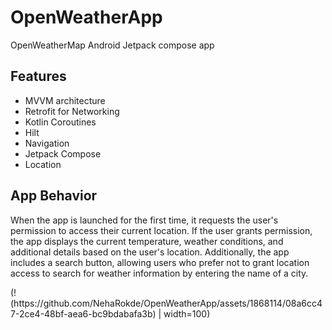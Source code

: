<h1>OpenWeatherApp</h1>

<p>OpenWeatherMap Android Jetpack compose app</p>

<h2>Features</h2>

<ul>
  <li>MVVM architecture</li>
  <li>Retrofit for Networking</li>
  <li>Kotlin Coroutines</li>
  <li>Hilt</li>
  <li>Navigation</li>
  <li>Jetpack Compose</li>
  <li>Location</li>
</ul>

<h2>App Behavior</h2>

<p>When the app is launched for the first time, it requests the user's permission to access their current location. If the user grants permission, the app displays the current temperature, weather conditions, and additional details based on the user's location. Additionally, the app includes a search button, allowing users who prefer not to grant location access to search for weather information by entering the name of a city.</p>
(!(https://github.com/NehaRokde/OpenWeatherApp/assets/1868114/08a6cc47-2ce4-48bf-aea6-bc9bdabafa3b) | width=100)


